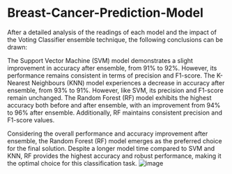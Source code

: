 # Breast-Cancer-Prediction-Model
After a detailed analysis of the readings of each model and the impact of the Voting Classifier ensemble technique, the following conclusions can be drawn:

The Support Vector Machine (SVM) model demonstrates a slight improvement in accuracy after ensemble, from 91% to 92%. However, its performance remains consistent in terms of precision and F1-score. The K-Nearest Neighbours (KNN) model experiences a decrease in accuracy after ensemble, from 93% to 91%. However, like SVM, its precision and F1-score remain unchanged. The Random Forest (RF) model exhibits the highest accuracy both before and after ensemble, with an improvement from 94% to 96% after ensemble. Additionally, RF maintains consistent precision and F1-score values.

Considering the overall performance and accuracy improvement after ensemble, the Random Forest (RF) model emerges as the preferred choice for the final solution. Despite a longer model time compared to SVM and KNN, RF provides the highest accuracy and robust performance, making it the optimal choice for this classification task.
![image](https://github.com/user-attachments/assets/760be260-960e-459f-827f-cf382c99f134)
